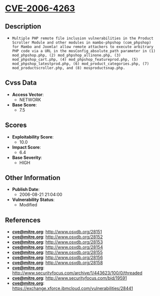 
# [CVE-2006-4263](http://www.osvdb.org/28151)

## Description

- `Multiple PHP remote file inclusion vulnerabilities in the Product Scroller Module and other modules in mambo-phpshop (com_phpshop) for Mambo and Joomla! allow remote attackers to execute arbitrary PHP code via a URL in the mosConfig_absolute_path parameter in (1) mod_phpshop.php, (2) mod_phpshop_allinone.php, (3) mod_phpshop_cart.php, (4) mod_phpshop_featureprod.php, (5) mod_phpshop_latestprod.php, (6) mod_product_categories.php, (7) mod_productscroller.php, and (8) mosproductsnap.php.`

## Cvss Data

- **Access Vector**:
  - NETWORK
- **Base Score**:
  - 7.5

## Scores

- **Exploitability Score**:
  - 10.0
- **Impact Score**:
  - 6.4
- **Base Severity**:
  - HIGH

## Other Information

- **Publish Date**:
  - 2006-08-21 21:04:00
- **Vulnerability Status**:
  - Modified

## References

- **cve@mitre.org**: http://www.osvdb.org/28151
- **cve@mitre.org**: http://www.osvdb.org/28152
- **cve@mitre.org**: http://www.osvdb.org/28153
- **cve@mitre.org**: http://www.osvdb.org/28154
- **cve@mitre.org**: http://www.osvdb.org/28155
- **cve@mitre.org**: http://www.osvdb.org/28156
- **cve@mitre.org**: http://www.osvdb.org/28158
- **cve@mitre.org**: http://www.securityfocus.com/archive/1/443623/100/0/threaded
- **cve@mitre.org**: http://www.securityfocus.com/bid/19591
- **cve@mitre.org**: https://exchange.xforce.ibmcloud.com/vulnerabilities/28441
